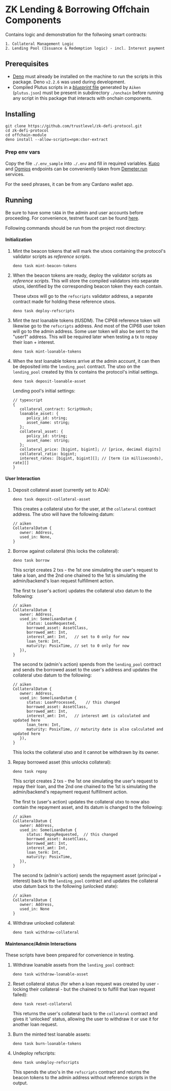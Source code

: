 # ZK Lending & Borrowing Offchain Components

Contains logic and demonstration for the follwoing smart contracts:

    1. Collateral Management Logic
    2. Lending Pool (Issuance & Redemption logic) - incl. Interest payment

## Prerequisites

- [Deno](https://docs.deno.com/runtime/getting_started/installation/) must already be installed on the machine to run the
  scripts in this package. Deno `v2.2.6` was used during development.
- Compiled Plutus scripts in a [_blueprint_ file](./onchain/plutus.json) generated by `Aiken` (`plutus.json`) must be present in
  subdirectory `./onchain` before running any script in this package that interacts with onchain components.

## Installing

```
git clone https://github.com/trustlevel/zk-defi-protocol.git 
cd zk-defi-protocol
cd offchain-module
deno install --allow-scripts=npm:cbor-extract
```

### Prep env vars

Copy the file `./.env_sample` into `./.env` and fill in required variables. 
[Kupo](https://cardanosolutions.github.io/kupo/) and
[Ogmios](https://ogmios.dev/) endpoints can be conveniently taken from 
[Demeter.run](https://demeter.run/) services.

For the seed phrases, it can be from any Cardano wallet app.

## Running

Be sure to have some `tADA` in the admin and user accounts before proceeding. For convenience, testnet faucet can be found
[here](https://docs.cardano.org/cardano-testnets/tools/faucet).

Following commands should be run from the project root directory:

#### Initialization

1. Mint the beacon tokens that will mark the utxos containing the protocol's validator scripts as _reference scripts_.
   ```shell
   deno task mint-beacon-tokens
   ```

1. When the beacon tokens are ready, deploy the validator scripts as _reference scripts_. This will store the compiled
   validators into separate utxos, identified by the corresponding beacon token they each contain.

   These utxos will go to the `refscripts` validator address, a separate contract made for holding these reference utxos.

   ```
   deno task deploy-refscripts
   ```

1. Mint the _test_ loanable tokens (tUSDM). The CIP68 reference token will likewise go to the `refscripts` address. And most of
   the CIP68 user token will go to the admin address. Some user token will also be sent to the "user1" address. This will be
   required later when testing a tx to repay their loan + interest.
   ```
   deno task mint-loanable-tokens
   ```

1. When the _test_ loanable tokens arrive at the admin account, it can then be deposited into the `lending_pool` contract. The
   utxo on the `lending_pool` created by this tx contains the protocol's initial settings.
   ```
   deno task deposit-loanable-asset
   ```

   Lending pool's initial settings:
   ```
   // typescript
   {
      collateral_contract: ScriptHash;
      loanable_asset: {
         policy_id: string;
         asset_name: string;
      };
      collateral_asset: {
         policy_id: string;
         asset_name: string;
      };
      collateral_price: [bigint, bigint]; // [price, decimal digits]
      collateral_ratio: bigint;
      interest_rates: [bigint, bigint][]; // [term (in milliseconds), rate][]
   }
   ```

#### User Interaction

1. Deposit collateral asset (currently set to ADA):
   ```
   deno task deposit-collateral-asset
   ```

   This creates a collateral utxo for the user, at the `collateral` contract address. The utxo will have the following datum:

   ```aiken
   // aiken
   CollateralDatum {
      owner: Address,
      used_in: None,
   }
   ```

1. Borrow against collateral (this locks the collateral):
   ```
   deno task borrow
   ```

   This script creates 2 txs - the 1st one simulating the user's request to take a loan, and the 2nd one chained to the 1st is
   simulating the admin/backend's loan request fulfillment action.

   The first tx (user's action) updates the collateral utxo datum to the following:
   ```aiken
   // aiken
   CollateralDatum {
      owner: Address,
      used_in: Some(LoanDatum {
         status: LoanRequested,
         borrowed_asset: AssetClass,
         borrowed_amt: Int,
         interest_amt: Int,   // set to 0 only for now
         loan_term: Int,
         maturity: PosixTime, // set to 0 only for now
      }),
   }
   ```

   The second tx (admin's action) spends from the `lending_pool` contract and sends the borrowed asset to the user's address and
   updates the collateral utxo datum to the following:
   ```aiken
   // aiken
   CollateralDatum {
      owner: Address,
      used_in: Some(LoanDatum {
         status: LoanProcessed,    // this changed
         borrowed_asset: AssetClass,
         borrowed_amt: Int,
         interest_amt: Int,   // interest amt is calculated and updated here
         loan_term: Int,
         maturity: PosixTime, // maturity date is also calculated and updated here
      }),
   }
   ```

   This locks the collateral utxo and it cannot be withdrawn by its owner.

1. Repay borrowed asset (this unlocks collateral):
   ```
   deno task repay
   ```
   This script creates 2 txs - the 1st one simulating the user's request to repay their loan, and the 2nd one chained to the 1st
   is simulating the admin/backend's repayment request fulfillment action.

   The first tx (user's action) updates the collateral utxo to now also contain the repayment asset, and its datum is changed to
   the following:
   ```aiken
   // aiken
   CollateralDatum {
      owner: Address,
      used_in: Some(LoanDatum {
         status: RepayRequested,  // this changed
         borrowed_asset: AssetClass,
         borrowed_amt: Int,
         interest_amt: Int,   
         loan_term: Int,
         maturity: PosixTime, 
      }),
   }
   ```

   The second tx (admin's action) sends the repayment asset (principal + interest) back to the `lending_pool` contract and
   updates the collateral utxo datum back to the following (unlocked state):

   ```aiken
   // aiken
   CollateralDatum {
      owner: Address,
      used_in: None
   }
   ```

1. Withdraw unlocked collateral:
   ```
   deno task withdraw-collateral
   ```

#### Maintenance/Admin Interactions

These scripts have been prepared for convenience in testing.

1. Withdraw loanable assets from the `lending_pool` contract:
   ```
   deno task withdraw-loanable-asset
   ```

1. Reset collateral status (for when a loan request was created by user - locking their collateral - but the chained tx to fulfill that loan request failed):
   ```
   deno task reset-collateral
   ```
   This returns the user's collateral back to the `collateral` contract and gives it 'unlocked' status, allowing the user to withdraw it or use it for another loan request.

1. Burn the minted test loanable assets:
   ```
   deno task burn-loanable-tokens
   ```

1. Undeploy refscripts:
   ```
   deno task undeploy-refscripts
   ```
   This spends the utxo's in the `refscripts` contract and returns the beacon tokens to the admin address without reference
   scripts in the output.
